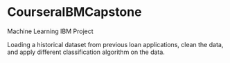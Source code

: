 # CourseraIBMCapstone
Machine Learning IBM Project

Loading a historical dataset from previous loan applications, clean the data, and apply different classification algorithm on the data.
